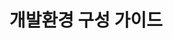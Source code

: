 ---
title: 개발환경 구성 가이드
linkTitle: "개발환경 구성 가이드"
description: "전자정부 표준 프레임워크 제공 개발환경 이외의 환경을 사용하여 개발자 개발환경을 개별적으로 구성해야할 필요가 있는 경우 환경 구성 방법을 설명한다."
url: /egovframe-development/individual-insall-guide/
menu:
  depth:
    name: "구성 가이드"
    weight: 7
    parent: "egovframe-development"
    identifier: "individual-insall-guide"
---